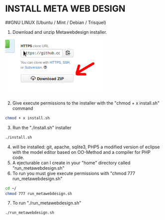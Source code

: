 # INSTALL META WEB DESIGN

##GNU LINUX (Ubuntu / Mint / Debian / Trisquel)

1. Download and unzip Metawebdesign installer.

![Alt text](https://github.com/MetaWebDesign/Install/blob/master/art/1.png "Download")

2. Give execute permissions to the installer with the "chmod + x install.sh" command
```bash
chmod + x install.sh
```
3. Run the "./install.sh" installer
```bash
./install.sh
```
4. will be installed: git, apache, sqlite3, PHP5 a modified version of eclipse with the model editor based on OO-Method and a compiler for PHP code.
5. A ejecturable can I create in your "home" directory called "run_metawebdesign.sh"
6. To run you must give execute permissions with "chmod 777 run_metawebdesign.sh"
```bash
cd ~/
chmod 777 run_metawebdesign.sh
```
7. To run "./run_metawebdesign.sh"
```bash
./run_metawebdesign.sh
```
